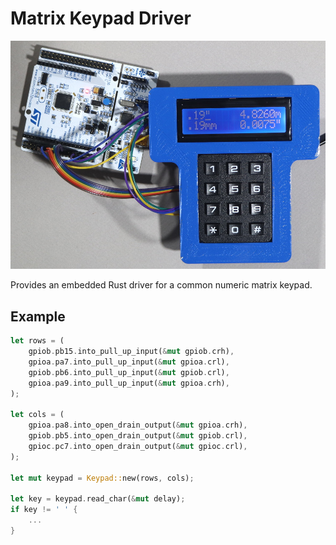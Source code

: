 # Matrix Keypad Driver

![Screen](images/IMG_2554.jpg)

Provides an embedded Rust driver for a common numeric matrix keypad.

## Example

```rust
let rows = (
    gpiob.pb15.into_pull_up_input(&mut gpiob.crh),
    gpioa.pa7.into_pull_up_input(&mut gpioa.crl),
    gpiob.pb6.into_pull_up_input(&mut gpiob.crl),
    gpioa.pa9.into_pull_up_input(&mut gpioa.crh),
);

let cols = (
    gpioa.pa8.into_open_drain_output(&mut gpioa.crh),
    gpiob.pb5.into_open_drain_output(&mut gpiob.crl),
    gpioc.pc7.into_open_drain_output(&mut gpioc.crl),
);

let mut keypad = Keypad::new(rows, cols);

let key = keypad.read_char(&mut delay);
if key != ' ' {
    ...
}
```